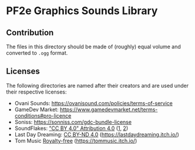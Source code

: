 # PF2e Graphics Sounds Library

## Contribution

The files in this directory should be made of (roughly) equal volume and converted to `.ogg` format.

## Licenses

The following directories are named after their creators and are used under their respective licenses:

- Ovani Sounds: <https://ovanisound.com/policies/terms-of-service>
- GameDev Market: <https://www.gamedevmarket.net/terms-conditions#pro-licence>
- Soniss: <https://sonniss.com/gdc-bundle-license>
- SoundFlakes: ["CC BY 4.0" Attribution 4.0](https://creativecommons.org/licenses/by/4.0/) ([1](https://freesound.org/people/SoundFlakes/packs/27753/), [2](https://freesound.org/people/SoundFlakes/packs/27745/))
- Last Day Dreaming: [CC BY-ND 4.0](https://creativecommons.org/licenses/by-nd/4.0/) (https://lastdaydreaming.itch.io/)
- Tom Music [Royalty-free](https://en.wikipedia.org/wiki/Royalty-free) (https://tommusic.itch.io/)
